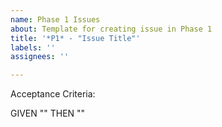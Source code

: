 ```yaml
---
name: Phase 1 Issues
about: Template for creating issue in Phase 1
title: '*P1* - "Issue Title"'
labels: ''
assignees: ''

---
```


Acceptance Criteria:

GIVEN ""
THEN ""
